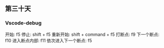 ## 第三十天

### Vscode-debug

开始: f5
停止: shift + f5
重新开始: shift + command + f5
打断点: f9
下一个断点: f10
进入断点内部: f11
依次进入下一个断点: f5
